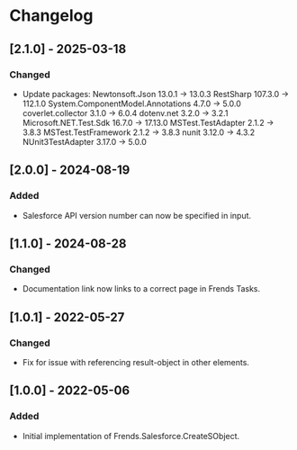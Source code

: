 # Changelog

## [2.1.0] - 2025-03-18
### Changed
- Update packages:
  Newtonsoft.Json                    13.0.1   -> 13.0.3
  RestSharp                          107.3.0  -> 112.1.0
  System.ComponentModel.Annotations  4.7.0    -> 5.0.0
  coverlet.collector                 3.1.0    -> 6.0.4
  dotenv.net                         3.2.0    -> 3.2.1
  Microsoft.NET.Test.Sdk             16.7.0   -> 17.13.0
  MSTest.TestAdapter                 2.1.2    -> 3.8.3
  MSTest.TestFramework               2.1.2    -> 3.8.3
  nunit                              3.12.0   -> 4.3.2
  NUnit3TestAdapter                  3.17.0   -> 5.0.0

## [2.0.0] - 2024-08-19
### Added
- Salesforce API version number can now be specified in input.

## [1.1.0] - 2024-08-28
### Changed
- Documentation link now links to a correct page in Frends Tasks.

## [1.0.1] - 2022-05-27
### Changed
- Fix for issue with referencing result-object in other elements.

## [1.0.0] - 2022-05-06
### Added
- Initial implementation of Frends.Salesforce.CreateSObject.
